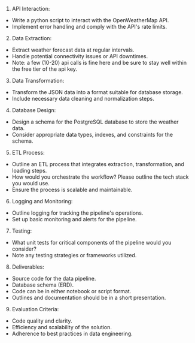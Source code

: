1. API Interaction:
- Write a python script to interact with the OpenWeatherMap API.
- Implement error handling and comply with the API's rate limits.
2. Data Extraction:
- Extract weather forecast data at regular intervals.
- Handle potential connectivity issues or API downtimes.
- Note: a few (10-20) api calls is fine here and be sure to stay well within the free tier of the api key.
3. Data Transformation:
- Transform the JSON data into a format suitable for database storage.
- Include necessary data cleaning and normalization steps.
4. Database Design:
- Design a schema for the PostgreSQL database to store the weather data.
- Consider appropriate data types, indexes, and constraints for the schema.
5. ETL Process:
- Outline an ETL process that integrates extraction, transformation, and loading steps.
- How would you orchestrate the workflow? Please outline the tech stack you would use.
- Ensure the process is scalable and maintainable.
6. Logging and Monitoring:
- Outline logging for tracking the pipeline's operations.
- Set up basic monitoring and alerts for the pipeline.
7. Testing:
- What unit tests for critical components of the pipeline would you consider?
- Note any testing strategies or frameworks utilized.
8. Deliverables:
- Source code for the data pipeline.
- Database schema (ERD).
- Code can be in either notebook or script format.
- Outlines and documentation should be in a short presentation.
9. Evaluation Criteria:
- Code quality and clarity.
- Efficiency and scalability of the solution.
- Adherence to best practices in data engineering.
